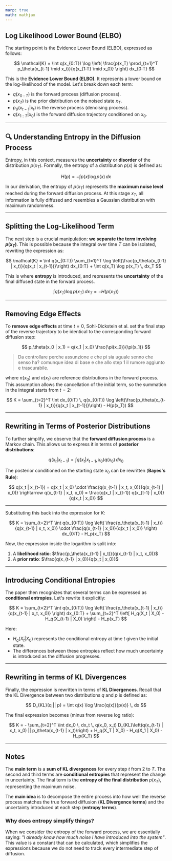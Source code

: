 ```yaml
---
marp: true
math: mathjax
--- 
```


## **Log Likelihood Lower Bound (ELBO)**

The starting point is the Evidence Lower Bound (ELBO), expressed as follows:

$$
\mathcal{K} 
= \int q(x_{0:T}) \log \left( \frac{p(x_T) \prod_{t=1}^T p_\theta(x_{t-1} \mid x_t)}{q(x_{1:T} \mid x_0)} \right) dx_{0:T}
$$

This is the **Evidence Lower Bound (ELBO)**. It represents a lower bound on the log-likelihood of the model. Let's break down each term:

* $q(x_{0:T})$ is the forward process (diffusion process).
* $p(x_T)$ is the prior distribution on the noised state $x_T$.
* $p_\theta(x_{t-1} | x_t)$ is the reverse process (denoising process).
* $q(x_{1:T} | x_0)$ is the forward diffusion trajectory conditioned on $x_0$.

---

## 🔍 **Understanding Entropy in the Diffusion Process**

Entropy, in this context, measures the **uncertainty** or **disorder** of the distribution $p(x_T)$. Formally, the entropy of a distribution $p(x)$ is defined as:

$$
H(p) = -\int p(x) \log p(x) \, dx
$$

In our derivation, the entropy of $p(x_T)$ represents the **maximum noise level** reached during the forward diffusion process. At this stage $x_T$, all information is fully diffused and resembles a Gaussian distribution with maximum randomness.

---

## **Splitting the Log-Likelihood Term**

The next step is a crucial manipulation: **we separate the term involving $p(x_T)$**. This is possible because the integral over time $T$ can be isolated, rewriting the expression as:

$$
\mathcal{K}
= \int q(x_{0:T}) \sum_{t=1}^T \log \left(\frac{p_\theta(x_{t-1} | x_t)}{q(x_t | x_{t-1})}\right) dx_{0:T} + \int q(x_T) \log p(x_T) \, dx_T
$$

This is where **entropy** is introduced, and represents the **uncertainty** of the final diffused state in the forward process.

$$
\int q(x_T) \log p(x_T) \, dx_T = -H(p(x_T))
$$

---


## **Removing Edge Effects**

To **remove edge effects** at time $t = 0$, Sohl-Dickstein et al. set the final step of the reverse trajectory to be identical to the corresponding forward diffusion step:

$$
p_\theta(x_0 | x_1) = q(x_1 | x_0) \frac{\pi(x_0)}{\pi(x_1)}
$$

> Da controllare perche assunzione e che pi sia uguale senno che senso ha? comunque idea di base e che allo step 1 il rumore aggiunto e trascurabile.

where $\pi(x_0)$ and $\pi(x_1)$ are reference distributions in the forward process. This assumption allows the cancellation of the initial term, so the summation in the integral starts from $t = 2$:

$$
K = \sum_{t=2}^T \int dx_{0:T} \, q(x_{0:T}) \log \left(\frac{p_\theta(x_{t-1} | x_t)}{q(x_t | x_{t-1})}\right) - H(p(x_T))
$$

---

## **Rewriting in Terms of Posterior Distributions**

To further simplify, we observe that the **forward diffusion process** is a Markov chain. This allows us to express it in terms of **posterior distributions**:

$$
q(x_t | x_{t-1}) = \int q(x_t | x_{t-1}, x_0) q(x_0) \, dx_0
$$

The posterior conditioned on the starting state $x_0$ can be rewritten (**Bayes's Rule**):

$$
q(x_t | x_{t-1}) = q(x_t | x_0) \cdot \frac{q(x_{t-1} | x_t, x_0)}{q(x_{t-1} | x_0)} \rightarrow
q(x_{t-1} | x_t, x_0) = \frac{q(x_t | x_{t-1}) q(x_{t-1} | x_0)}{q(x_t | x_0)}
$$

---

Substituting this back into the expression for $K$:

$$
K = \sum_{t=2}^T \int q(x_{0:T}) \log \left( \frac{p_\theta(x_{t-1} | x_t)}{q(x_{t-1} | x_t, x_0)} \cdot \frac{q(x_{t-1} | x_0)}{q(x_t | x_0)} \right) dx_{0:T} - H_p(x_T)
$$

Now, the expression inside the logarithm is split into:

1. A **likelihood ratio**: $\frac{p_\theta(x_{t-1} | x_t)}{q(x_{t-1} | x_t, x_0)}$
2. A **prior ratio**: $\frac{q(x_{t-1} | x_0)}{q(x_t | x_0)}$

---

## **Introducing Conditional Entropies**

The paper then recognizes that several terms can be expressed as **conditional entropies**. Let's rewrite it explicitly:

$$
K = \sum_{t=2}^T \int q(x_{0:T}) \log \left( \frac{p_\theta(x_{t-1} | x_t)}{q(x_{t-1} | x_t, x_0)} \right) dx_{0:T} + \sum_{t=2}^T \left[ H_q(X_t | X_0) - H_q(X_{t-1} | X_0) \right] - H_p(x_T)
$$

Here:

* $H_q(X_t | X_0)$ represents the conditional entropy at time $t$ given the initial state.
* The differences between these entropies reflect how much uncertainty is introduced as the diffusion progresses.

---

## **Rewriting in terms of KL Divergences**

Finally, the expression is rewritten in terms of **KL Divergences**. Recall that the KL Divergence between two distributions $q$ and $p$ is defined as:

$$
D_{KL}(q || p) = \int q(x) \log \frac{q(x)}{p(x)} \, dx
$$

The final expression becomes (minus from reverse log ratio):

$$
K = - \sum_{t=2}^T \int dx_0 \, dx_t \, q(x_0, x_t) D_{KL}\left(q(x_{t-1} | x_t, x_0) || p_\theta(x_{t-1} | x_t)\right) + H_q(X_T | X_0) - H_q(X_1 | X_0) - H_p(X_T)
$$

---

## **Notes**
The **main term** is a **sum of KL divergences** for every step $t$ from 2 to $T$. The second and third terms are **conditional entropies** that represent the change in uncertainty. The final term is the **entropy of the final distribution** $p(x_T)$, representing the maximum noise.

The **main idea** is to decompose the entire process into how well the reverse process matches the true forward diffusion (**KL Divergence terms**) and the uncertainty introduced at each step (**entropy terms**).


### **Why does entropy simplify things?**

When we consider the entropy of the forward process, we are essentially saying: *"I already know how much noise I have introduced into the system"*. This value is a constant that can be calculated, which simplifies the expressions because we do not need to track every intermediate step of diffusion.
